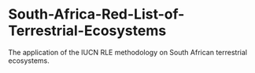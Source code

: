 # South-Africa-Red-List-of-Terrestrial-Ecosystems

The application of the IUCN RLE methodology on South African terrestrial ecosystems.
